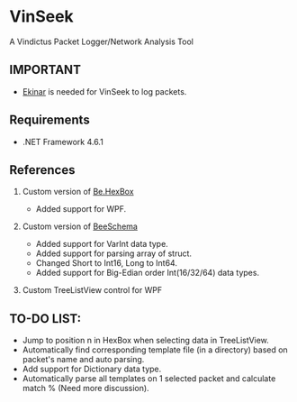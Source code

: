 # VinSeek
A Vindictus Packet Logger/Network Analysis Tool

## IMPORTANT
- [Ekinar](https://github.com/Henrimn/Ekinar) is needed for VinSeek to log packets.

## Requirements
- .NET Framework 4.6.1

## References
1. Custom version of [Be.HexBox](https://sourceforge.net/projects/hexbox/)
	* Added support for WPF.

2. Custom version of [BeeSchema](https://github.com/Michael-Kelley/BeeSchema)
	* Added support for VarInt data type.
	* Added support for parsing array of struct.
	* Changed Short to Int16, Long to Int64.
	* Added support for Big-Edian order Int(16/32/64) data types.

3. Custom TreeListView control for WPF

## TO-DO LIST:
- Jump to position n in HexBox when selecting data in TreeListView.
- Automatically find corresponding template file (in a directory) based on packet's name and auto parsing.
- Add support for Dictionary data type.
- Automatically parse all templates on 1 selected packet and calculate match % (Need more discussion).